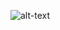 ![alt-text](https://www.cycleworld.com/resizer/gNlkIt9KQ9gB-N0K0k_h4LpaDOM=/857x643/arc-anglerfish-arc2-prod-bonnier.s3.amazonaws.com/public/BLXCWAD3BVHPDFWIQO5PNMT5UA.jpg)
